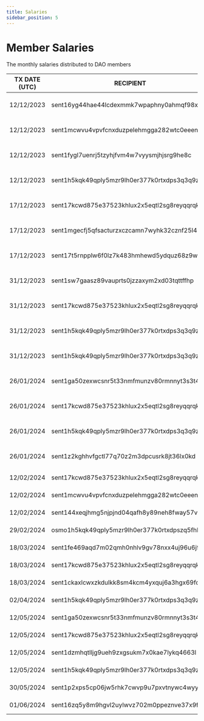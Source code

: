 ```yaml
---
title: Salaries
sidebar_position: 5
---
```


# Member Salaries

The monthly salaries distributed to DAO members

| TX DATE (UTC) | RECIPIENT                                 | AMOUNT | DESCRIPTION | TX DETAILS
|---------------|-------------------------------------------|--------|-------------|-----------
| 12/12/2023 | sent16yg44hae44lcdexmmk7wpaphny0ahmqf98xp0a | 1,211,651 DVPN | Member Salary November | [🔎](https://www.mintscan.io/sentinel/txs/3F033707820BC998ABB9FCB8B920716CC9C524E9D231C39A90A77D3CC23EC828?height=14006984)
| 12/12/2023 | sent1mcwvu4vpvfcnxduzpelehmgga282wtc0eeenls | 1,211,651 DVPN | Member Salary November | [🔎](https://www.mintscan.io/sentinel/txs/D4451B6FCFF981743F475D4BD924641F7989DB636CC9E98054DB6788353D0C01?height=14007028)
| 12/12/2023 | sent1fygl7uenrj5tzyhjfvm4w7vyysmjhjsrg9he8c | 1,211,651 DVPN | Member Salary November | [🔎](https://www.mintscan.io/sentinel/txs/BD14105652167AB875D858774C07495C51E528A1CD365FF74C709CDA2EFDC33F?height=14007033)
| 12/12/2023 | sent1h5kqk49qply5mzr9lh0er377k0rtxdps3q3q9z | 1,211,651 DVPN | Member Salary November | [🔎](https://www.mintscan.io/sentinel/txs/541883ED8E8230863AB0DCD0869A1C67E15D1AAA16EB1B1348C336FFBF595C2A?height=14008278)
| 17/12/2023 | sent17kcwd875e37523khlux2x5eqtl2sg8reyqqrqk | 1,200,000 DVPN | Member Salary December | [🔎](https://www.mintscan.io/sentinel/txs/83CE6CA17EADC5E9F054EE3A5470A68598C00CE843A5FA9E8C66B8244C18E7DF?height=14086618)
| 17/12/2023| sent1mgecfj5qfsacturzxczcamn7wyhk32cznf25l4 | 1,200,000 DVPN | Member Salary December | [🔎](https://www.mintscan.io/sentinel/txs/2F0E15E4C4DD94DCA7B31D29BF0D6B43D76107394DCD31C3630565203A4F3857?height=14086627)
| 17/12/2023 | sent17t5rnpplw6f0lz7k483hmhewd5ydquz68z9wge | 1,200,000 DVPN | Member Salary December | [🔎](https://www.mintscan.io/sentinel/txs/C0426F60A5BB43F25DD4E7106072C491458D63233BBE72EC646708F9FEE8FD82?height=14088219)
| 31/12/2023 | sent1sw7gaasz89vauprts0jzzaxym2xd03tqttffhp | 1,200,000 DVPN | Member Salary January  | [🔎](https://www.mintscan.io/sentinel/txs/F9A1A8FED0B7156BC6346335719ECB81BA32266EA52CB3FA819136C5E687B3AD?height=14287720)
| 31/12/2023 | sent17kcwd875e37523khlux2x5eqtl2sg8reyqqrqk | 1,200,000 DVPN | Member Salary January  | [🔎](https://www.mintscan.io/sentinel/txs/224534F57140FE243CC9E301276ABE776A6B51F9E303CFDCF8033AA8C2728F01?height=14287766)
| 31/12/2023 | sent1h5kqk49qply5mzr9lh0er377k0rtxdps3q3q9z | 1,200,000 DVPN | Member Salary January  | [🔎](https://www.mintscan.io/sentinel/txs/8786FA21B340239FF3F36BE8C666360541F341279EE54D277BE54AED123C2E37?height=14289842)
| 31/12/2023 | sent1h5kqk49qply5mzr9lh0er377k0rtxdps3q3q9z | 1,200,000 DVPN | Member Salary January  | [🔎](https://www.mintscan.io/sentinel/txs/DA73B96D72F3B590E9EA46EC1939E9008F1ABEF6DF4CF183468EA329F2025838?height=14289874)
| 26/01/2024 | sent1ga50zexwcsnr5t33nmfmunzv80rmnnyt3s3t4z | 1,200,000 DVPN | Member Salary February | [🔎](https://www.mintscan.io/sentinel/txs/5C88583842EF992B0CEE97EE236D8159B5D2125BDAA206046667041FFCC1DF34?height=14657790)
| 26/01/2024 | sent17kcwd875e37523khlux2x5eqtl2sg8reyqqrqk | 1,200,000 DVPN | Member Salary February | [🔎](https://www.mintscan.io/sentinel/txs/90E14CFC6DD87C61B76250986C0B264F468970691E476AB99D8CCBF0876538D9?height=14657795)
| 26/01/2024 | sent1h5kqk49qply5mzr9lh0er377k0rtxdps3q3q9z | 1,200,000 DVPN | Member Salary February | [🔎](https://www.mintscan.io/sentinel/txs/2DF1AF7C05A1A5DB84D7F10239D2B81D29B3C267C395A0019412316CE1E4A5EB?height=14657880)
| 26/01/2024 | sent1z2kghhvfgctl77q70z2m3dpcusrk8jt36lx0kd | 1,200,000 DVPN | Member Salary February | [🔎](https://www.mintscan.io/sentinel/txs/104B47BA0C2D9D59C3EA0266F66908724702B397FAC0238F22B4BD07FE1B8FA5?height=14658087)
| 12/02/2024 | sent17kcwd875e37523khlux2x5eqtl2sg8reyqqrqk | 1,200,000 DVPN | Member Salary March | [🔎](https://www.mintscan.io/sentinel/txs/7FB1C8ED497D91C202E374A19913BCA57879702F3EDD4039214E90C95D034336?height=14906514)
| 12/02/2024 | sent1mcwvu4vpvfcnxduzpelehmgga282wtc0eeenls | 1,200,000 DVPN | Member Salary March | [🔎](https://www.mintscan.io/sentinel/txs/E76F91EB4FD8F6F8F1A12B52FDFCBEC2C8872892A9526696E84407A93FD369E8?height=14906548)
| 12/02/2024 | sent144xeqjhmg5njpjnd04qafh8y89neh8fway57vq | 1,200,000 DVPN | Member Salary March | [🔎](https://www.mintscan.io/sentinel/txs/7387DEE0D3130354BC1415366ABCB3B8288F38A7666F529B830EDE30084AC7FB?height=14906874)
| 29/02/2024 | osmo1h5kqk49qply5mzr9lh0er377k0rtxdpszq5fhl | 2549 USDC | Member Salary March | [🔎](https://www.mintscan.io/osmosis/txs/6F292316A281E863851E5302DF375BF1C79F49DA9F6C0AA491FB79655AF6DC52?height=14053066)
| 18/03/2024 | sent1fe469aqd7m02qmh0nhlv9gv78nxx4uj96u6j9k | 2,000,000 DVPN | Member Salary April | [🔎](https://www.mintscan.io/sentinel/tx/62A840637B88117C08530727D72EAA8F91D177221D5D66879D7D857FBA7531A6?height=15413784)
| 18/03/2024 | sent17kcwd875e37523khlux2x5eqtl2sg8reyqqrqk | 2,000,000 DVPN | Member Salary April | [🔎](https://www.mintscan.io/sentinel/tx/0114E1D78FFF55C775AD7328DD969A874CC8FD158D959961EB44F3DFD61D41FD?height=15413789)
| 18/03/2024 | sent1ckaxlcwxzkdulkk8sm4kcm4yxquj6a3hgx69fq | 2,000,000 DVPN | Member Salary April | [🔎](https://www.mintscan.io/sentinel/tx/FD933C977157FA1322E73E1B8E822076722B74D09A2F89A849F411E15EEC5A21?height=15413791)
| 02/04/2024 | sent1h5kqk49qply5mzr9lh0er377k0rtxdps3q3q9z | 2,000,000 DVPN | Member Salary April | [🔎](https://www.mintscan.io/sentinel/tx/7C6080C0EF053607C31A87F1D3C2BA1B239B068B1DD44EE0AC62AA1219328D86?height=15629382)
| 12/05/2024 | sent1ga50zexwcsnr5t33nmfmunzv80rmnnyt3s3t4z | 1,000,000 DVPN | Member Salary May | [🔎](https://www.mintscan.io/sentinel/tx/BBE5AC05F1846FA2DCADC38B1EFA1D3C23639926C3246DB2B166A960E850FE58?height=16183201)
| 12/05/2024 | sent17kcwd875e37523khlux2x5eqtl2sg8reyqqrqk | 1,000,000 DVPN | Member Salary May | [🔎](https://www.mintscan.io/sentinel/tx/CFF7A3D19C59A5BAB98B02A8371EED40C00540D9EE6BA5454C4F3AABCB6F6163?height=16183206)
| 12/05/2024 | sent1dzmhqtlljg9ueh9zxgsukm7x0kae7lykq4663l | 1,000,000 DVPN | Member Salary May | [🔎](https://www.mintscan.io/sentinel/tx/6ADAFE59D940F5E631490B935FB0B863D15CEE1BFCC59A33B786DDBCDDE814FB?height=16183349)
| 12/05/2024 | sent1h5kqk49qply5mzr9lh0er377k0rtxdps3q3q9z | 1,000,000 DVPN | Member Salary May | [🔎](https://www.mintscan.io/sentinel/tx/B8FA69D94865188FE2FB8E41DEC80497B9EFC816CE256D02933E43958647F9B0?height=16183391)
| 30/05/2024 | sent1p2xps5cp06jw5rhk7cwvp9u7pxvtnywc4wyyy0 | 2,000,000 DVPN | Member Salary June | [🔎](https://www.mintscan.io/sentinel/tx/E9933402F5AB0595C862EDBEB1555F604A7AB0D14A2EF06283051480D532A366?height=16431897)
| 01/06/2024 | sent16zq5y8m9hgvl2uylwvz702m0ppeznve37x9fmh | 1,000,000 DVPN | Member Salary June | [🔎](https://www.mintscan.io/sentinel/tx/D777380AE7D776400F09C7986A7A95BC6740182525375B21AE99AE4CDAB59AD4?height=16466804)
